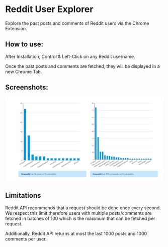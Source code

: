 # Reddit User Explorer

Explore the past posts and comments of Reddit users via the Chrome Extension.

## How to use:

After Installation, Control & Left-Click on any Reddit username. 

Once the past posts and comments are fetched, they will be displayed in a new Chrome Tab.

## Screenshots:
![Alt text](/preview.png?raw=true "Results for Specific User")

## Limitations

Reddit API recommends that a request should be done once every second. We respect this limit therefore users with 
multiple posts/comments are fetched in batches of 100 which is the maximum that can be fetched per request.

Additionally, Reddit API returns at most the last 1000 posts and 1000 comments per user.